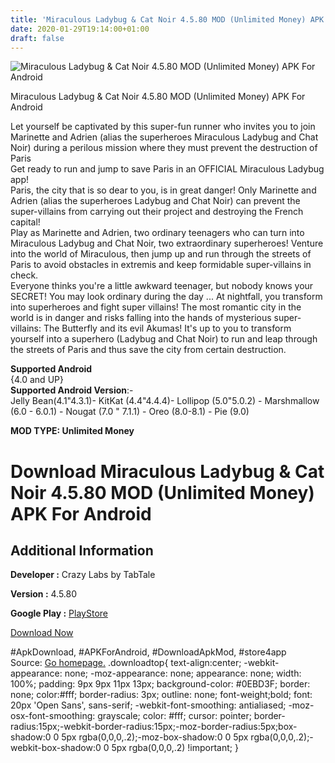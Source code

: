 ```yaml
---
title: 'Miraculous Ladybug & Cat Noir 4.5.80 MOD (Unlimited Money) APK For Android'
date: 2020-01-29T19:14:00+01:00
draft: false
---
```


![Miraculous Ladybug & Cat Noir 4.5.80 MOD (Unlimited Money) APK For Android](https://i2.wp.com/apkhome.net/wp-content/uploads/2020/01/Miraculous-Ladybug-Cat-Noir-4.5.80-MOD-Unlimited-Money.png "Miraculous Ladybug & Cat Noir 4.5.80 MOD (Unlimited Money) APK For Android")

  

Miraculous Ladybug & Cat Noir 4.5.80 MOD (Unlimited Money) APK For Android

Let yourself be captivated by this super-fun runner who invites you to join Marinette and Adrien (alias the superheroes Miraculous Ladybug and Chat Noir) during a perilous mission where they must prevent the destruction of Paris  
Get ready to run and jump to save Paris in an OFFICIAL Miraculous Ladybug app!  
Paris, the city that is so dear to you, is in great danger! Only Marinette and Adrien (alias the superheroes Ladybug and Chat Noir) can prevent the super-villains from carrying out their project and destroying the French capital!  
Play as Marinette and Adrien, two ordinary teenagers who can turn into Miraculous Ladybug and Chat Noir, two extraordinary superheroes! Venture into the world of Miraculous, then jump up and run through the streets of Paris to avoid obstacles in extremis and keep formidable super-villains in check.  
Everyone thinks you're a little awkward teenager, but nobody knows your SECRET! You may look ordinary during the day ... At nightfall, you transform into superheroes and fight super villains! The most romantic city in the world is in danger and risks falling into the hands of mysterious super-villains: The Butterfly and its evil Akumas! It's up to you to transform yourself into a superhero (Ladybug and Chat Noir) to run and leap through the streets of Paris and thus save the city from certain destruction.

**Supported Android**  
{4.0 and UP}  
**Supported Android Version**:-  
Jelly Bean(4.1"4.3.1)- KitKat (4.4"4.4.4)- Lollipop (5.0"5.0.2) - Marshmallow (6.0 - 6.0.1) - Nougat (7.0 " 7.1.1) - Oreo (8.0-8.1) - Pie (9.0)

**MOD TYPE: Unlimited Money**

Download Miraculous Ladybug & Cat Noir 4.5.80 MOD (Unlimited Money) APK For Android
===================================================================================

Additional Information
----------------------

**Developer :** Crazy Labs by TabTale

**Version :** 4.5.80

**Google Play :** [PlayStore](https://play.google.com/store/apps/details?id=com.crazylabs.lady.bug)

  

[Download Now](https://store4app.co/post/miraculous-ladybug-amp-cat-noir-4-5-80-mod-unlimited-money-apk-for-android_1580318994)

  
#ApkDownload, #APKForAndroid, #DownloadApkMod, #store4app  
Source: [Go homepage.](https://store4app.co/post/miraculous-ladybug-amp-cat-noir-4-5-80-mod-unlimited-money-apk-for-android_1580318994) .downloadtop{ text-align:center; -webkit-appearance: none; -moz-appearance: none; appearance: none; width: 100%; padding: 9px 9px 11px 13px; background-color: #0EBD3F; border: none; color:#fff; border-radius: 3px; outline: none; font-weight;bold; font: 20px 'Open Sans', sans-serif; -webkit-font-smoothing: antialiased; -moz-osx-font-smoothing: grayscale; color: #fff; cursor: pointer; border-radius:15px;-webkit-border-radius:15px;-moz-border-radius:5px;box-shadow:0 0 5px rgba(0,0,0,.2);-moz-box-shadow:0 0 5px rgba(0,0,0,.2);-webkit-box-shadow:0 0 5px rgba(0,0,0,.2) !important; }